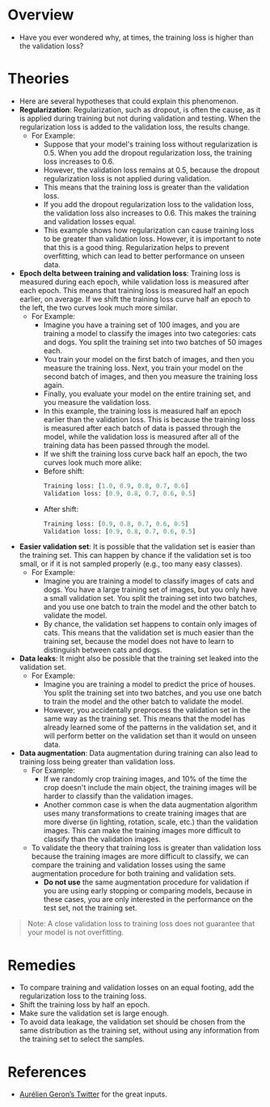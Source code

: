 # Overview
- Have you ever wondered why, at times, the training loss is higher than the validation loss?

# Theories
- Here are several hypotheses that could explain this phenomenon.
- **Regularization**: Regularization, such as dropout, is often the cause, as it is applied during training but not during validation and testing. When the regularization loss is added to the validation loss, the results change.
    - For Example:
        - Suppose that your model's training loss without regularization is 0.5. When you add the dropout regularization loss, the training loss increases to 0.6.
        - However, the validation loss remains at 0.5, because the dropout regularization loss is not applied during validation.
        - This means that the training loss is greater than the validation loss.
        - If you add the dropout regularization loss to the validation loss, the validation loss also increases to 0.6. This makes the training and validation losses equal.
        - This example shows how regularization can cause training loss to be greater than validation loss. However, it is important to note that this is a good thing. Regularization helps to prevent overfitting, which can lead to better performance on unseen data.
- **Epoch delta between training and validation loss**: Training loss is measured during each epoch, while validation loss is measured after each epoch. This means that training loss is measured half an epoch earlier, on average. If we shift the training loss curve half an epoch to the left, the two curves look much more similar.
    - For Example: 
        - Imagine you have a training set of 100 images, and you are training a model to classify the images into two categories: cats and dogs. You split the training set into two batches of 50 images each.
        - You train your model on the first batch of images, and then you measure the training loss. Next, you train your model on the second batch of images, and then you measure the training loss again.
        - Finally, you evaluate your model on the entire training set, and you measure the validation loss.
        - In this example, the training loss is measured half an epoch earlier than the validation loss. This is because the training loss is measured after each batch of data is passed through the model, while the validation loss is measured after all of the training data has been passed through the model.
        - If we shift the training loss curve back half an epoch, the two curves look much more alike:
        - Before shift:
            ```python
            Training loss: [1.0, 0.9, 0.8, 0.7, 0.6]
            Validation loss: [0.9, 0.8, 0.7, 0.6, 0.5]
            ```
        - After shift:
            ```python
            Training loss: [0.9, 0.8, 0.7, 0.6, 0.5]
            Validation loss: [0.9, 0.8, 0.7, 0.6, 0.5]
            ```
- **Easier validation set**: It is possible that the validation set is easier than the training set. This can happen by chance if the validation set is too small, or if it is not sampled properly (e.g., too many easy classes).
    - For Example: 
        - Imagine you are training a model to classify images of cats and dogs. You have a large training set of images, but you only have a small validation set. You split the training set into two batches, and you use one batch to train the model and the other batch to validate the model.
        - By chance, the validation set happens to contain only images of cats. This means that the validation set is much easier than the training set, because the model does not have to learn to distinguish between cats and dogs.
- **Data leaks**: It might also be possible that the training set leaked into the validation set.
    - For Example:
        - Imagine you are training a model to predict the price of houses. You split the training set into two batches, and you use one batch to train the model and the other batch to validate the model.
        - However, you accidentally preprocess the validation set in the same way as the training set. This means that the model has already learned some of the patterns in the validation set, and it will perform better on the validation set than it would on unseen data.
- **Data augmentation**: Data augmentation during training can also lead to training loss being greater than validation loss.
    - For Example:
        - If we randomly crop training images, and 10% of the time the crop doesn't include the main object, the training images will be harder to classify than the validation images.
        - Another common case is when the data augmentation algorithm uses many transformations to create training images that are more diverse (in lighting, rotation, scale, etc.) than the validation images. This can make the training images more difficult to classify than the validation images.
    - To validate the theory that training loss is greater than validation loss because the training images are more difficult to classify, we can compare the training and validation losses using the same augmentation procedure for both training and validation sets.
        - **Do not use** the same augmentation procedure for validation if you are using early stopping or comparing models, because in these cases, you are only interested in the performance on the test set, not the training set.
> Note: A close validation loss to training loss does not guarantee that your model is not overfitting.

# Remedies
- To compare training and validation losses on an equal footing, add the regularization loss to the training loss.
- Shift the training loss by half an epoch.
- Make sure the validation set is large enough.
- To avoid data leakage, the validation set should be chosen from the same distribution as the training set, without using any information from the training set to select the samples.

# References
- [Aurélien Geron’s Twitter](https://twitter.com/aureliengeron/status/1110839223878184960) for the great inputs.







